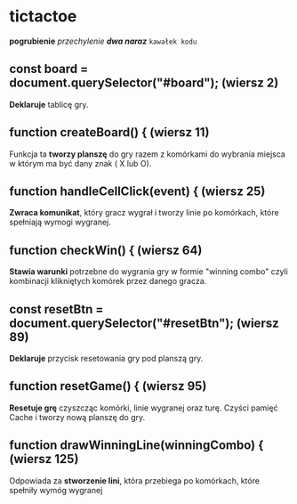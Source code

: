 # tictactoe

**pogrubienie** *przechylenie* __*dwa naraz*__ ```kawałek kodu```

## const board = document.querySelector("#board"); (wiersz 2)
 **Deklaruje** tablicę gry.



## function createBoard() {  (wiersz 11)
 Funkcja ta **tworzy planszę** do gry razem z komórkami do wybrania miejsca w którym ma być dany znak  ( X lub O).



## function handleCellClick(event) {  (wiersz 25)
 **Zwraca komunikat**, który gracz wygrał i tworzy linie po komórkach, które spełniają wymogi wygranej.



## function checkWin() {  (wiersz 64)
 **Stawia warunki** potrzebne do wygrania gry w formie "winning combo" czyli kombinacji klikniętych komórek przez danego gracza.



## const resetBtn = document.querySelector("#resetBtn"); (wiersz 89)
**Deklaruje** przycisk resetowania gry pod planszą gry.



## function resetGame() {  (wiersz 95)
 **Resetuje grę** czyszcząc komórki, linie wygranej oraz turę. Czyści pamięć Cache i tworzy nową planszę do gry.



## function drawWinningLine(winningCombo) {  (wiersz 125)
 Odpowiada za **stworzenie lini**, która przebiega po komórkach, które spełniły wymóg wygranej



